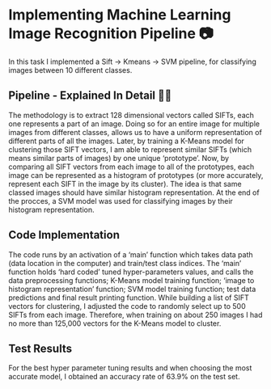 # Implementing Machine Learning Image Recognition Pipeline 📷
In this task I implemented a Sift -> Kmeans -> SVM pipeline, for classifying images between 10 different classes.
<br>
## Pipeline - Explained In Detail 🕵️‍♀️
The methodology is to extract 128 dimensional vectors called SIFTs, each one represents a part of an image. Doing so for an entire image for multiple images from different classes, allows us to have a uniform representation of different parts of all the images.
Later, by training a K-Means model for clustering those SIFT vectors, I am able to represent similar SIFTs (which means similar parts of images) by one unique ‘prototype’.
Now, by comparing all SIFT vectors from each image to all of the prototypes, each image can be represented as a histogram of prototypes (or more accurately, represent each SIFT in the image by its cluster). The idea is that same classed images should have similar histogram representation.
At the end of the procces, a SVM model was used for classifying images by their histogram representation.
<br>
## Code Implementation
The code runs by an activation of a ‘main’ function which takes data path (data location in the computer) and train/test class indices.
The ‘main’ function holds ‘hard coded’ tuned hyper-parameters values, and calls the data preprocessing functions; K-Means model training function; ‘image to histogram representation’ function; SVM model training function; test data predictions and final result printing function.
While building a list of SIFT vectors for clustering, I adjusted the code to randomly select up to 500 SIFTs from each image. Therefore, when training on about 250 images I had no more than 125,000 vectors for the K-Means model to cluster.
<br>
## Test Results
For the best hyper parameter tuning results and when choosing the most accurate model, I obtained an accuracy rate of 63.9% on the test set.
